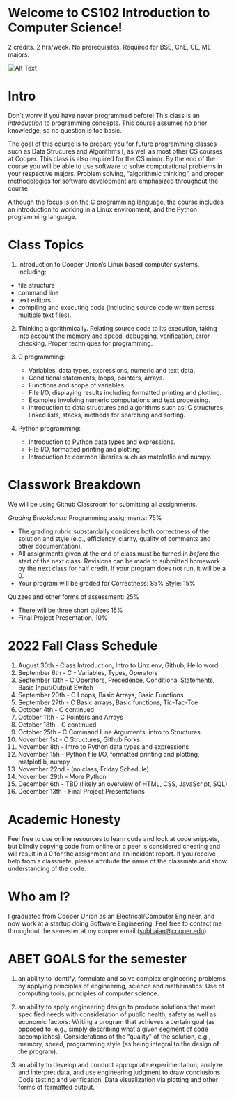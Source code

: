 # Welcome to CS102 Introduction to Computer Science!
2 credits. 2 hrs/week. No prerequisites. Required for BSE, ChE, CE, ME majors.

![Alt Text](https://media.giphy.com/media/maNB0qAiRVAty/giphy.gif)

# Intro
Don't worry if you have never programmed before! This class is an *introduction* to programming concepts. This course assumes no prior knowledge, so no question is too basic.

The goal of this course is to prepare you for future programming classes such as Data Strucures and Algorithms I, as well as most other CS courses at Cooper. This class is also required for the CS minor. By the end of the course you will be able to use software to solve computational problems in your respective majors. Problem solving, “algorithmic thinking”, and proper methodologies for software development are emphasized throughout the course. 

Although the focus is on the C programming language, the course includes an introduction to working in a Linux environment, and the Python programming language. 


# Class Topics
1. Introduction to Cooper Union’s Linux based computer systems, including: 
* file structure
* command line
* text editors
* compiling and executing code (including source code written across multiple text files).

2. Thinking algorithmically. Relating source code to its execution, taking into account the memory and speed, debugging, verification, error checking. Proper techniques for programming.

3. C programming:
   * Variables, data types, expressions, numeric and text data.
   * Conditional statements, loops, pointers, arrays.
   * Functions and scope of variables.
   * File I/O, displaying results including formatted printing and plotting.
   * Examples involving numeric computations and text processing.
   * Introduction to data structures and algorithms such as: C structures, linked lists, stacks, methods for searching and sorting.

4. Python programming:
   * Introduction to Python data types and expressions.
   * File I/O, formatted printing and plotting.
   * Introduction to common libraries such as matplotlib and numpy.


# Classwork Breakdown
We will be using Github Classroom for submitting all assignments. 

*Grading Breakdown:*
Programming assignments: 75% 
   * The grading rubric substantially considers both correctness of the solution and style (e.g., efficiency, clarity, quality of comments and other documentation).
   * All assignments given at the end of class must be turned in *before* the start of the next class. Revisions can be made to submitted homework by the next class for half credit. If your program does not run, it will be a 0.
   * Your program will be graded for Correctness: 85% Style: 15%

Quizzes and other forms of assessment: 25%
   * There will be three short quizes 15%
   * Final Project Presentation, 10%

# 2022 Fall Class Schedule 
1. August 30th - Class Introduction, Intro to Linx env, Github, Hello word
3. September 6th - C - Variables, Types, Operators
4. September 13th - C Operators, Precedence, Conditional Statements, Basic Input/Output Switch
5. September 20th - C Loops, Basic Arrays, Basic Functions
6. September 27th - C Basic arrays, Basic functions, Tic-Tac-Toe
7. October 4th - C continued
8. October 11th - C Pointers and Arrays
9. October 18th - C continued
10. October 25th - C Command Line Arguments, intro to Structures
11. November 1st - C Structures, Github Forks
12. November 8th - Intro to Python data types and expressions
13. November 15h - Python file I/O, formatted printing and plotting, matplotlib, numpy
14. November 22nd - (no class, Friday Schedule)
15. November 29th -  More Python
16. December 6th - TBD (likely an overview of HTML, CSS, JavaScript, SQL)
17. December 13th - Final Project Presentations


# Academic Honesty
Feel free to use online resources to learn code and look at code snippets, but blindly copying code from online or a peer is considered cheating and will result in a 0 for the assignment and an incident report. If you receive help from a classmate, please attribute the name of the classmate and show understanding of the code. 

# Who am I?
I graduated from Cooper Union as an Electrical/Computer Engineer, and now work at a startup doing Software Engineering. Feel free to contact me throughout the semester at my cooper email (subbaian@cooper.edu).


# ABET GOALS for the semester
1) an ability to identify, formulate and solve complex engineering problems by applying principles of engineering, science and mathematics: Use of computing tools, principles of computer science.

2) an ability to apply engineering design to produce solutions that meet specified needs with consideration of public health, safety as well as economic factors:
Writing a program that achieves a certain goal (as opposed to, e.g., simply describing what a given segment of code accomplishes). Considerations of the “quality” of the solution, e.g., memory, speed, programming style (as being integral to the design of the program).

3) an ability to develop and conduct appropriate experimentation, analyze and interpret data, and use engineering judgment to draw conclusions:
Code testing and verification. Data visualization via plotting and other forms of formatted output.


